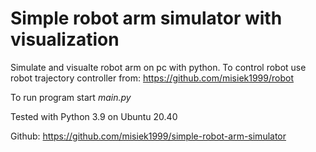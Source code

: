 # Simple robot arm simulator with visualization
Simulate and visualte robot arm on pc with python. To control robot use robot trajectory controller from: https://github.com/misiek1999/robot

To run program start *main.py*

Tested with Python 3.9 on Ubuntu 20.40

Github: https://github.com/misiek1999/simple-robot-arm-simulator
